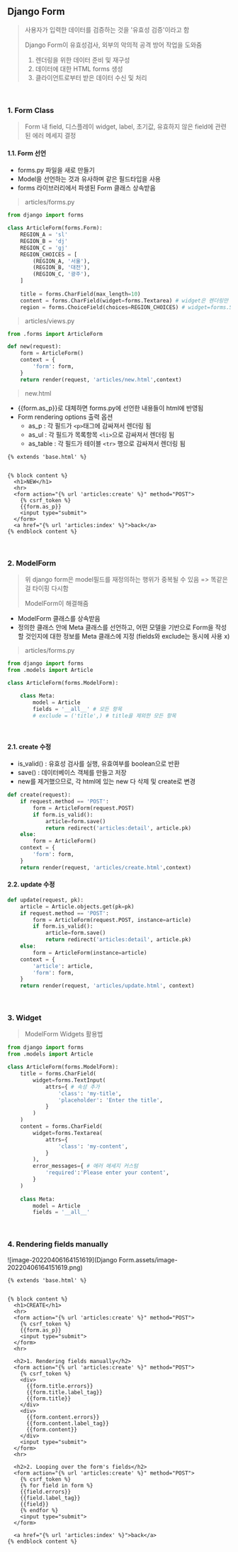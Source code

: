 ## Django Form

> 사용자가 입력한 데이터를 검증하는 것을 '유효성 검증'이라고 함
>
> Django Form이 유효성검사, 외부의 악의적 공격 방어 작업을 도와줌
>
> 1. 렌더링을 위한 데이터 준비 및 재구성
> 2. 데이터에 대한 HTML forms 생성
> 3. 클라이언트로부터 받은 데이터 수신 및 처리

<br>

### 1. Form Class

> Form 내 field, 디스플레이 widget, label, 초기값, 유효하지 않은 field에 관련된 에러 메세지 결정

#### 1.1. Form 선언

- forms.py 파일을 새로 만들기
- Model을 선언하는 것과 유사하며 같은 필드타입을 사용 
- forms 라이브러리에서 파생된 Form 클래스 상속받음

> articles/forms.py

```python
from django import forms

class ArticleForm(forms.Form):
    REGION_A = 'sl'
    REGION_B = 'dj'
    REGION_C = 'gj'
    REGION_CHOICES = [
        (REGION_A, '서울'),
        (REGION_B, '대전'),
        (REGION_C, '광주'),
    ]
    
    title = forms.CharField(max_length=10)
    content = forms.CharField(widget=forms.Textarea) # widget은 렌더링만 담당함, 유효성검사 x
    region = forms.ChoiceField(choices=REGION_CHOICES) # widget=forms.Select 생략, 디폴트임
```

> articles/views.py

```python
from .forms import ArticleForm

def new(request):
    form = ArticleForm()
    context = {
        'form': form,
    }
    return render(request, 'articles/new.html',context)
```

> new.html

- {{form.as_p}}로 대체하면 forms.py에 선언한 내용들이 html에 반영됨
- Form rendering options 출력 옵션
  - as_p : 각 필드가 `<p>`태그에 감싸져서 렌더링 됨
  - as_ul : 각 필드가 목록항목 `<li>`으로 감싸져서 렌더링 됨 
  - as_table : 각 필드가 테이블 `<tr>` 행으로 감싸져서 렌더링 됨

```django
{% extends 'base.html' %}


{% block content %}
  <h1>NEW</h1>
  <hr>
  <form action="{% url 'articles:create' %}" method="POST">
    {% csrf_token %}
    {{form.as_p}}
    <input type="submit">
  </form>
  <a href="{% url 'articles:index' %}">back</a>
{% endblock content %}
```

<br>

### 2. ModelForm

> 위 django form은 model필드를 재정의하는 행위가 중복될 수 있음 => 똑같은걸 타이핑 다시함
>
> ModelForm이 해결해줌

- ModelForm 클래스를 상속받음
- 정의한 클래스 안에 Meta 클래스를 선언하고, 어떤 모델을 기반으로 Form을 작성할 것인지에 대한 정보를 Meta 클래스에 지정 (fields와 exclude는 동시에 사용 x)

> articles/forms.py

```python
from django import forms
from .models import Article

class ArticleForm(forms.ModelForm):
    
    class Meta:
        model = Article
        fields = '__all__' # 모든 항목
        # exclude = ('title',) # title을 제외한 모든 항목
```

<br>

#### 2.1. create 수정

- is_valid() : 유효성 검사를 실행, 유효여부를 boolean으로 반환
- save() : 데이터베이스 객체를 만들고 저장
- new를 제거했으므로, 각 html에 있는 new 다 삭제 및 create로 변경

```python
def create(request):
    if request.method == 'POST':
        form = ArticleForm(request.POST)
        if form.is_valid():
            article=form.save()
            return redirect('articles:detail', article.pk)
    else:
        form = ArticleForm()
    context = {
        'form': form,
    }
    return render(request, 'articles/create.html',context)
```

#### 2.2. update 수정

```python
def update(request, pk):
    article = Article.objects.get(pk=pk)
    if request.method == 'POST':
        form = ArticleForm(request.POST, instance=article)
        if form.is_valid():
            article=form.save()
            return redirect('articles:detail', article.pk)   
    else:
        form = ArticleForm(instance=article)
    context = {
        'article': article,
        'form': form,
    }
    return render(request, 'articles/update.html', context)
```

<br>

### 3. Widget

> ModelForm Widgets 활용법

```python
from django import forms
from .models import Article

class ArticleForm(forms.ModelForm):
    title = forms.CharField(
        widget=forms.TextInput(
            attrs={ # 속성 추가
                'class': 'my-title', 
                'placeholder': 'Enter the title',
            }
        )
    )
    content = forms.CharField(
        widget=forms.Textarea(
            attrs={
                'class': 'my-content',   
            }
        ),
        error_messages={ # 에러 메세지 커스텀
            'required':'Please enter your content',
        }
    )
    
    class Meta:
        model = Article
        fields = '__all__'
```

<br>

### 4. Rendering fields manually

![image-20220406164151619](Django Form.assets/image-20220406164151619.png)

```django
{% extends 'base.html' %}


{% block content %}
  <h1>CREATE</h1>
  <hr>
  <form action="{% url 'articles:create' %}" method="POST">
    {% csrf_token %}
    {{form.as_p}}
    <input type="submit">
  </form>
  <hr>

  <h2>1. Rendering fields manually</h2>
  <form action="{% url 'articles:create' %}" method="POST">
    {% csrf_token %}
    <div>
      {{form.title.errors}}
      {{form.title.label_tag}}
      {{form.title}}
    </div>
    <div>
      {{form.content.errors}}
      {{form.content.label_tag}}
      {{form.content}}
    </div>
    <input type="submit">
  </form>
  <hr>

  <h2>2. Looping over the form's fields</h2>
  <form action="{% url 'articles:create' %}" method="POST">
    {% csrf_token %}
    {% for field in form %}
    {{field.errors}}
    {{field.label_tag}}
    {{field}}
    {% endfor %}
    <input type="submit">
  </form>

  <a href="{% url 'articles:index' %}">back</a>
{% endblock content %}
```

